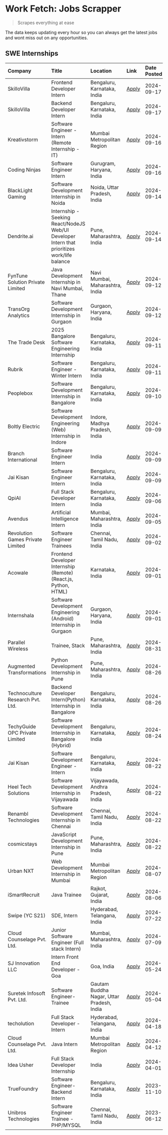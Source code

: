 # Work Fetch: Jobs Scrapper
> Scrapes everything at ease

The data keeps updating every hour so you can always get the latest jobs and wont miss out on any opportunities.

## SWE Internships
<!--START_SECTION:workfetch-->
| Company                          | Title                                                                                        | Location                                  | Link                                                                                                                                                                                                                                                                                                            | Date Posted   |
|:---------------------------------|:---------------------------------------------------------------------------------------------|:------------------------------------------|:----------------------------------------------------------------------------------------------------------------------------------------------------------------------------------------------------------------------------------------------------------------------------------------------------------------|:--------------|
| SkilloVilla                      | Frontend Developer Intern                                                                    | Bengaluru, Karnataka, India               | [Apply](https://in.linkedin.com/jobs/view/frontend-developer-intern-at-skillovilla-4025873510?position=20&pageNum=0&refId=yJxvvVxuzkSUVAdo%2Bqccdw%3D%3D&trackingId=e1rZvSoRTYsNMejE4zo2DA%3D%3D&trk=public_jobs_jserp-result_search-card)                                                                      | 2024-09-17    |
| SkilloVilla                      | Backend Developer Intern                                                                     | Bengaluru, Karnataka, India               | [Apply](https://in.linkedin.com/jobs/view/backend-developer-intern-at-skillovilla-4025860894?position=41&pageNum=0&refId=yJxvvVxuzkSUVAdo%2Bqccdw%3D%3D&trackingId=Bzz29NIiklPG313ET3AQjA%3D%3D&trk=public_jobs_jserp-result_search-card)                                                                       | 2024-09-17    |
| Kreativstorm                     | Software Engineer - Intern (Remote Internship - IT)                                          | Mumbai Metropolitan Region                | [Apply](https://in.linkedin.com/jobs/view/software-engineer-intern-remote-internship-it-at-kreativstorm-4027916502?position=19&pageNum=0&refId=yJxvvVxuzkSUVAdo%2Bqccdw%3D%3D&trackingId=yJXjIKEEDcXPa%2FLZSo6QeQ%3D%3D&trk=public_jobs_jserp-result_search-card)                                               | 2024-09-16    |
| Coding Ninjas                    | Software Engineer Intern                                                                     | Gurugram, Haryana, India                  | [Apply](https://in.linkedin.com/jobs/view/software-engineer-intern-at-coding-ninjas-4025524828?position=51&pageNum=0&refId=yJxvvVxuzkSUVAdo%2Bqccdw%3D%3D&trackingId=qPmyiZR6Qmz7F7bR9hTkOg%3D%3D&trk=public_jobs_jserp-result_search-card)                                                                     | 2024-09-16    |
| BlackLight Gaming                | Software Development Internship in Noida                                                     | Noida, Uttar Pradesh, India               | [Apply](https://in.linkedin.com/jobs/view/software-development-internship-in-noida-at-blacklight-gaming-4026655870?position=26&pageNum=0&refId=yJxvvVxuzkSUVAdo%2Bqccdw%3D%3D&trackingId=1Gtyjq%2BR1adkoW%2Bpugscfw%3D%3D&trk=public_jobs_jserp-result_search-card)                                             | 2024-09-14    |
| Dendrite.ai                      | Internship - Seeking React/NodeJS Web/UI Developer Intern that prioritizes work/life balance | Pune, Maharashtra, India                  | [Apply](https://in.linkedin.com/jobs/view/internship-seeking-react-nodejs-web-ui-developer-intern-that-prioritizes-work-life-balance-at-dendrite-ai-4025969106?position=57&pageNum=0&refId=yJxvvVxuzkSUVAdo%2Bqccdw%3D%3D&trackingId=MCZTkhzf%2FU%2FxAXtoLSdr0g%3D%3D&trk=public_jobs_jserp-result_search-card) | 2024-09-14    |
| FynTune Solution Private Limited | Java Development Internship in Navi Mumbai, Thane                                            | Navi Mumbai, Maharashtra, India           | [Apply](https://in.linkedin.com/jobs/view/java-development-internship-in-navi-mumbai-thane-at-fyntune-solution-private-limited-4024787489?position=14&pageNum=0&refId=yJxvvVxuzkSUVAdo%2Bqccdw%3D%3D&trackingId=F2UKH%2BOgqg7Tft7E%2BPSN8A%3D%3D&trk=public_jobs_jserp-result_search-card)                      | 2024-09-12    |
| TransOrg Analytics               | Software Development Internship in Gurgaon                                                   | Gurgaon, Haryana, India                   | [Apply](https://in.linkedin.com/jobs/view/software-development-internship-in-gurgaon-at-transorg-analytics-4024791052?position=34&pageNum=0&refId=yJxvvVxuzkSUVAdo%2Bqccdw%3D%3D&trackingId=ZZei61ovFCFzYzkEtEiUCA%3D%3D&trk=public_jobs_jserp-result_search-card)                                              | 2024-09-12    |
| The Trade Desk                   | 2025 Bangalore Software Engineering Internship                                               | Bengaluru, Karnataka, India               | [Apply](https://in.linkedin.com/jobs/view/2025-bangalore-software-engineering-internship-at-the-trade-desk-3987456531?position=4&pageNum=0&refId=yJxvvVxuzkSUVAdo%2Bqccdw%3D%3D&trackingId=Dc7JlD0N7Ql8h7NHqkjX3g%3D%3D&trk=public_jobs_jserp-result_search-card)                                               | 2024-09-11    |
| Rubrik                           | Software Engineer - Winter Intern                                                            | Bengaluru, Karnataka, India               | [Apply](https://in.linkedin.com/jobs/view/software-engineer-winter-intern-at-rubrik-4006567784?position=6&pageNum=0&refId=yJxvvVxuzkSUVAdo%2Bqccdw%3D%3D&trackingId=MDfU607G3p7RqTDkaWbAKg%3D%3D&trk=public_jobs_jserp-result_search-card)                                                                      | 2024-09-11    |
| Peoplebox                        | Software Development Internship in Bangalore                                                 | Bengaluru, Karnataka, India               | [Apply](https://in.linkedin.com/jobs/view/software-development-internship-in-bangalore-at-peoplebox-4022411601?position=5&pageNum=0&refId=yJxvvVxuzkSUVAdo%2Bqccdw%3D%3D&trackingId=0JXKsSI7o3RcDVymYVaS5A%3D%3D&trk=public_jobs_jserp-result_search-card)                                                      | 2024-09-10    |
| Boltly Electric                  | Software Development Engineering (Web) Internship in Indore                                  | Indore, Madhya Pradesh, India             | [Apply](https://in.linkedin.com/jobs/view/software-development-engineering-web-internship-in-indore-at-boltly-electric-4021686267?position=7&pageNum=0&refId=yJxvvVxuzkSUVAdo%2Bqccdw%3D%3D&trackingId=OQDKGjBdbT402UnIS%2BBtdA%3D%3D&trk=public_jobs_jserp-result_search-card)                                 | 2024-09-09    |
| Branch International             | Software Engineer Intern                                                                     | India                                     | [Apply](https://in.linkedin.com/jobs/view/software-engineer-intern-at-branch-international-3360513601?position=22&pageNum=0&refId=yJxvvVxuzkSUVAdo%2Bqccdw%3D%3D&trackingId=eF%2BEx4cKLn0VVQRIZFYXSw%3D%3D&trk=public_jobs_jserp-result_search-card)                                                            | 2024-09-09    |
| Jai Kisan                        | Software Engineer Intern                                                                     | Bengaluru, Karnataka, India               | [Apply](https://in.linkedin.com/jobs/view/software-engineer-intern-at-jai-kisan-4024075360?position=33&pageNum=0&refId=yJxvvVxuzkSUVAdo%2Bqccdw%3D%3D&trackingId=BNeJMCqBa9VTa%2BkxECeA%2Bg%3D%3D&trk=public_jobs_jserp-result_search-card)                                                                     | 2024-09-09    |
| QpiAI                            | Full Stack Developer Intern                                                                  | Bengaluru, Karnataka, India               | [Apply](https://in.linkedin.com/jobs/view/full-stack-developer-intern-at-qpiai-4017395346?position=46&pageNum=0&refId=yJxvvVxuzkSUVAdo%2Bqccdw%3D%3D&trackingId=gUNoYAgs6rrM0fvtaGwEsw%3D%3D&trk=public_jobs_jserp-result_search-card)                                                                          | 2024-09-06    |
| Avendus                          | Artificial Intelligence Intern                                                               | Mumbai, Maharashtra, India                | [Apply](https://in.linkedin.com/jobs/view/artificial-intelligence-intern-at-avendus-4017956289?position=52&pageNum=0&refId=yJxvvVxuzkSUVAdo%2Bqccdw%3D%3D&trackingId=ouFfqCUQxRdYFSav%2BfxSAQ%3D%3D&trk=public_jobs_jserp-result_search-card)                                                                   | 2024-09-05    |
| Revolution Games Private Limited | Software Engineer Trainees                                                                   | Chennai, Tamil Nadu, India                | [Apply](https://in.linkedin.com/jobs/view/software-engineer-trainees-at-revolution-games-private-limited-4015912927?position=45&pageNum=0&refId=yJxvvVxuzkSUVAdo%2Bqccdw%3D%3D&trackingId=PF7TbQly5euzB5xunKgcaQ%3D%3D&trk=public_jobs_jserp-result_search-card)                                                | 2024-09-02    |
| Acowale                          | Frontend Developer Internship (Remote) (React.js, Python, HTML)                              | Karnataka, India                          | [Apply](https://in.linkedin.com/jobs/view/frontend-developer-internship-remote-react-js-python-html-at-acowale-4014663920?position=2&pageNum=0&refId=yJxvvVxuzkSUVAdo%2Bqccdw%3D%3D&trackingId=0hjVnsyV0IJYGbbhRa7sug%3D%3D&trk=public_jobs_jserp-result_search-card)                                           | 2024-09-01    |
| Internshala                      | Software Development Engineering (Android) Internship in Gurgaon                             | Gurgaon, Haryana, India                   | [Apply](https://in.linkedin.com/jobs/view/software-development-engineering-android-internship-in-gurgaon-at-internshala-4015471580?position=9&pageNum=0&refId=yJxvvVxuzkSUVAdo%2Bqccdw%3D%3D&trackingId=M%2Fo3y%2FtFbu%2BRk1xzowF3Kw%3D%3D&trk=public_jobs_jserp-result_search-card)                            | 2024-09-01    |
| Parallel Wireless                | Trainee, Stack                                                                               | Pune, Maharashtra, India                  | [Apply](https://in.linkedin.com/jobs/view/trainee-stack-at-parallel-wireless-3905689841?position=50&pageNum=0&refId=yJxvvVxuzkSUVAdo%2Bqccdw%3D%3D&trackingId=MTSuQ1bKB01cK2vK%2BiRHog%3D%3D&trk=public_jobs_jserp-result_search-card)                                                                          | 2024-08-31    |
| Augmented Transformations        | Python Development Internship in Pune                                                        | Pune, Maharashtra, India                  | [Apply](https://in.linkedin.com/jobs/view/python-development-internship-in-pune-at-augmented-transformations-4010741884?position=18&pageNum=0&refId=yJxvvVxuzkSUVAdo%2Bqccdw%3D%3D&trackingId=Bg6dUEcoOgTOUSr1LdITlA%3D%3D&trk=public_jobs_jserp-result_search-card)                                            | 2024-08-26    |
| Technoculture Research Pvt. Ltd. | Backend Developer Intern(Python) Internship in Bangalore                                     | Bengaluru, Karnataka, India               | [Apply](https://in.linkedin.com/jobs/view/backend-developer-intern-python-internship-in-bangalore-at-technoculture-research-pvt-ltd-4010744714?position=30&pageNum=0&refId=yJxvvVxuzkSUVAdo%2Bqccdw%3D%3D&trackingId=wOdqa03QOT00FVb0kD5ChA%3D%3D&trk=public_jobs_jserp-result_search-card)                     | 2024-08-26    |
| TechyGuide OPC Private Limited   | Software Development Internship in Bangalore (Hybrid)                                        | Bengaluru, Karnataka, India               | [Apply](https://in.linkedin.com/jobs/view/software-development-internship-in-bangalore-hybrid-at-techyguide-opc-private-limited-4009591646?position=44&pageNum=0&refId=yJxvvVxuzkSUVAdo%2Bqccdw%3D%3D&trackingId=r16UirPNFDPwGsUfkUatBQ%3D%3D&trk=public_jobs_jserp-result_search-card)                         | 2024-08-24    |
| Jai Kisan                        | Software Development Engineer - Intern                                                       | Bengaluru, Karnataka, India               | [Apply](https://in.linkedin.com/jobs/view/software-development-engineer-intern-at-jai-kisan-4027288169?position=11&pageNum=0&refId=yJxvvVxuzkSUVAdo%2Bqccdw%3D%3D&trackingId=P84jYognWORq3i%2FC3lVaJg%3D%3D&trk=public_jobs_jserp-result_search-card)                                                           | 2024-08-22    |
| Heel Tech Solutions              | Software Development Internship in Vijayawada                                                | Vijayawada, Andhra Pradesh, India         | [Apply](https://in.linkedin.com/jobs/view/software-development-internship-in-vijayawada-at-heel-tech-solutions-4007906692?position=25&pageNum=0&refId=yJxvvVxuzkSUVAdo%2Bqccdw%3D%3D&trackingId=IHMmsSOTY15bXfdwOuDWBQ%3D%3D&trk=public_jobs_jserp-result_search-card)                                          | 2024-08-22    |
| Renambl Technologies             | Software Development Internship in Chennai                                                   | Chennai, Tamil Nadu, India                | [Apply](https://in.linkedin.com/jobs/view/software-development-internship-in-chennai-at-renambl-technologies-4007910299?position=28&pageNum=0&refId=yJxvvVxuzkSUVAdo%2Bqccdw%3D%3D&trackingId=ApUpONSJIB5uNn4FuQDqwQ%3D%3D&trk=public_jobs_jserp-result_search-card)                                            | 2024-08-22    |
| cosmicstays                      | JavaScript Development Internship in Pune                                                    | Pune, Maharashtra, India                  | [Apply](https://in.linkedin.com/jobs/view/javascript-development-internship-in-pune-at-cosmicstays-4007904825?position=40&pageNum=0&refId=yJxvvVxuzkSUVAdo%2Bqccdw%3D%3D&trackingId=bN4jsU2zUrtqP4isCy6DIQ%3D%3D&trk=public_jobs_jserp-result_search-card)                                                      | 2024-08-22    |
| Urban NXT                        | Web Development Internship in Mumbai                                                         | Mumbai Metropolitan Region                | [Apply](https://in.linkedin.com/jobs/view/web-development-internship-in-mumbai-at-urban-nxt-3995561641?position=58&pageNum=0&refId=yJxvvVxuzkSUVAdo%2Bqccdw%3D%3D&trackingId=PHBKTH%2BbfGBdgKbHpPp2Xw%3D%3D&trk=public_jobs_jserp-result_search-card)                                                           | 2024-08-07    |
| iSmartRecruit                    | Java Trainee                                                                                 | Rajkot, Gujarat, India                    | [Apply](https://in.linkedin.com/jobs/view/java-trainee-at-ismartrecruit-3992301825?position=29&pageNum=0&refId=yJxvvVxuzkSUVAdo%2Bqccdw%3D%3D&trackingId=fozPhf3DWNymm6NNcli5UA%3D%3D&trk=public_jobs_jserp-result_search-card)                                                                                 | 2024-08-06    |
| Swipe (YC S21)                   | SDE, Intern                                                                                  | Hyderabad, Telangana, India               | [Apply](https://in.linkedin.com/jobs/view/sde-intern-at-swipe-yc-s21-3980368092?position=54&pageNum=0&refId=yJxvvVxuzkSUVAdo%2Bqccdw%3D%3D&trackingId=1GcofnAD%2FLdRgxl3Issovw%3D%3D&trk=public_jobs_jserp-result_search-card)                                                                                  | 2024-07-22    |
| Cloud Counselage Pvt. Ltd.       | Junior Software Engineer (Full stack Intern)                                                 | Mumbai, Maharashtra, India                | [Apply](https://in.linkedin.com/jobs/view/junior-software-engineer-full-stack-intern-at-cloud-counselage-pvt-ltd-3967725851?position=15&pageNum=0&refId=yJxvvVxuzkSUVAdo%2Bqccdw%3D%3D&trackingId=MEpjDYe%2BhsEgxtnztEo%2B6Q%3D%3D&trk=public_jobs_jserp-result_search-card)                                    | 2024-07-09    |
| SJ Innovation LLC                | Intern Front End Developer - Goa                                                             | Goa, India                                | [Apply](https://in.linkedin.com/jobs/view/intern-front-end-developer-goa-at-sj-innovation-llc-3931678611?position=12&pageNum=0&refId=yJxvvVxuzkSUVAdo%2Bqccdw%3D%3D&trackingId=uRsIaIyQ08GnlxOym2k8jQ%3D%3D&trk=public_jobs_jserp-result_search-card)                                                           | 2024-05-24    |
| Suretek Infosoft Pvt. Ltd.       | Software Engineer-Trainee                                                                    | Gautam Buddha Nagar, Uttar Pradesh, India | [Apply](https://in.linkedin.com/jobs/view/software-engineer-trainee-at-suretek-infosoft-pvt-ltd-3916999948?position=38&pageNum=0&refId=yJxvvVxuzkSUVAdo%2Bqccdw%3D%3D&trackingId=ImFSx89mcRtewRiQ5%2BadSA%3D%3D&trk=public_jobs_jserp-result_search-card)                                                       | 2024-05-04    |
| techolution                      | Full Stack Developer - Intern                                                                | Hyderabad, Telangana, India               | [Apply](https://in.linkedin.com/jobs/view/full-stack-developer-intern-at-techolution-3904814977?position=56&pageNum=0&refId=yJxvvVxuzkSUVAdo%2Bqccdw%3D%3D&trackingId=or3SHDuzYSgTYdDvY9b4xg%3D%3D&trk=public_jobs_jserp-result_search-card)                                                                    | 2024-04-18    |
| Cloud Counselage Pvt. Ltd.       | Java Intern                                                                                  | Mumbai Metropolitan Region                | [Apply](https://in.linkedin.com/jobs/view/java-intern-at-cloud-counselage-pvt-ltd-3896025667?position=39&pageNum=0&refId=yJxvvVxuzkSUVAdo%2Bqccdw%3D%3D&trackingId=23OuqKTMxbQcoM8wWcfz0g%3D%3D&trk=public_jobs_jserp-result_search-card)                                                                       | 2024-04-12    |
| Idea Usher                       | Full Stack Developer Internship                                                              | India                                     | [Apply](https://in.linkedin.com/jobs/view/full-stack-developer-internship-at-idea-usher-3879565540?position=23&pageNum=0&refId=yJxvvVxuzkSUVAdo%2Bqccdw%3D%3D&trackingId=LR0dGcA0DFajE23isHW69A%3D%3D&trk=public_jobs_jserp-result_search-card)                                                                 | 2024-04-01    |
| TrueFoundry                      | Software Engineer-Backend Intern                                                             | Bengaluru, Karnataka, India               | [Apply](https://in.linkedin.com/jobs/view/software-engineer-backend-intern-at-truefoundry-3779508170?position=43&pageNum=0&refId=yJxvvVxuzkSUVAdo%2Bqccdw%3D%3D&trackingId=xVXcMje8olSrDsvHmViudw%3D%3D&trk=public_jobs_jserp-result_search-card)                                                               | 2023-11-10    |
| Unibros Technologies             | Software Engineer Trainee - PHP/MYSQL                                                        | Chennai, Tamil Nadu, India                | [Apply](https://in.linkedin.com/jobs/view/software-engineer-trainee-php-mysql-at-unibros-technologies-3656599241?position=47&pageNum=0&refId=yJxvvVxuzkSUVAdo%2Bqccdw%3D%3D&trackingId=2AUKvDHLNAK7Ituki3dF3Q%3D%3D&trk=public_jobs_jserp-result_search-card)                                                   | 2023-06-12    |
<!--END_SECTION:workfetch-->
